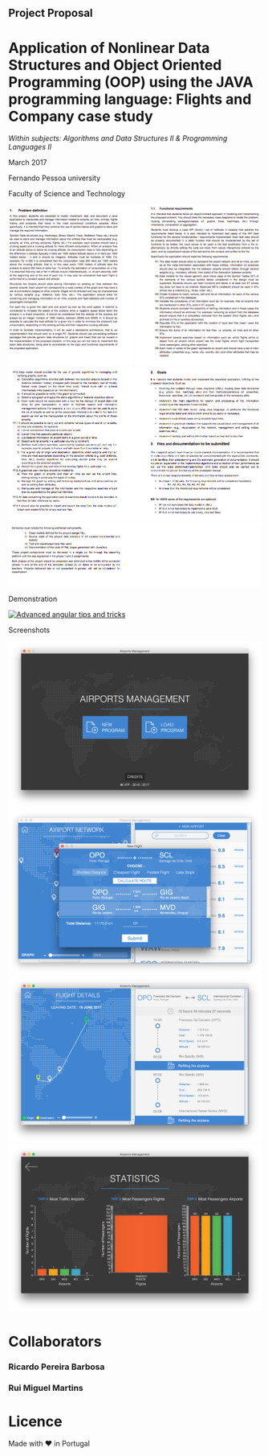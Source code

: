 ## Project Proposal
# Application of Nonlinear Data Structures and Object Oriented Programming (OOP) using the JAVA programming language: Flights and Company case study
*Within subjects: Algorithms and Data Structures II & Programming Languages II*

March 2017

Fernando Pessoa university

Faculty of Science and Technology


![Screenshot](screenshot-1.png)
![Screenshot](screenshot-2.png)
![Screenshot](screenshot-3.png)

Demonstration

[![Advanced angular tips and tricks](http://img.youtube.com/vi/vyiyJCLlGwo/0.jpg)](https://www.youtube.com/watch?v=vyiyJCLlGwo&feature=youtu.be "Advanced angular tips and tricks")


Screenshots



![Screenshot](screenshot-4.png)
![Screenshot](screenshot-5.png)
![Screenshot](screenshot-6.png)
![Screenshot](screenshot-7.png)




# Collaborators

### Ricardo Pereira Barbosa

### Rui Miguel Martins

# Licence
Made with ❤️ in Portugal
